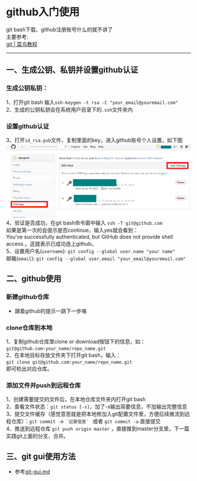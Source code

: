 # github入门使用  


git bash下载、github注册账号什么的就不讲了<br>
主要参考:  
[git | 菜鸟教程](http://www.runoob.com/git/git-tutorial.html) 

---
## 一、生成公钥、私钥并设置github认证  
### 生成公钥私钥：
1、打开git bash
输入```ssh-keygen -t rsa -C "your_email@youremail.com"```  
2、生成的公钥私钥会在系统用户目录下的```.ssh```文件夹内 
### 设置github认证 
3、打开```id_rsa.pub```文件，复制里面的key，进入github账号个人设置，如下图  
![github账号设置](./img/github-account.jpg)
4、验证是否成功，在git bash命令窗中输入 `ssh -T git@github.com`  
如果是第一次的会提示是否continue，输入yes就会看到：  
You've successfully authenticated, but GitHub does not provide shell access 。这就表示已成功连上github。  
5、设置用户名(`username`):  `git config --global user.name "your name"`  
邮箱(`email`): `git config --global user.email "your_email@youremail.com"`


## 二、github使用
### 新建github仓库
+ 跟着github的提示一路下一步咯
### clone仓库到本地
1、复制github仓库里clone or download按钮下的信息，如：  
`git@github.com:your_name/repo_name.git`  
2、在本地目标存放文件夹下打开git bash，输入：  
`git clone git@github.com:your_name/repo_name.git`  
即可检出对应仓库。
### 添加文件并push到远程仓库
1、创建需要提交的文件后，在本地仓库文件夹内打开git bash  
2、查看文件状态：`git status [-s]`，加了-s输出简要信息，不加输出完整信息  
3、提交文件缓存（感觉意思就是把本地修加入git配置文件里，方便后续推流到远程仓库）：``git commit -m `记录信息` `` 或者 `git commit -a` 直接提交  
4、推送到远程仓库 `git push origin master` ，直接推到master分支里，下一篇实践git上面的分支、合并。

## 三、git gui使用方法
+ 参考[git-gui.md](./git-gui.md)